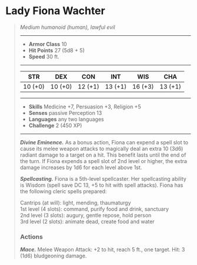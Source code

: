 # Lady Fiona Wachter
>*Medium humanoid (human), lawful evil*
>___
>- **Armor Class** 10
>- **Hit Points** 27 (5d8 + 5)
>- **Speed** 30 ft.
>___
>|STR|DEX|CON|INT|WIS|CHA|
>|:---:|:---:|:---:|:---:|:---:|:---:|
>|10 (+0)|10 (+0)|12 (+1)|13 (+1)|16 (+3)|13 (+1)|
>___
>- **Skills** Medicine +7, Persuasion +3, Religion +5
>- **Senses** passive Perception 13
>- **Languages** any two languages
>- **Challenge** 2 (450 XP)
>___
>***Divine Eminence.*** As a bonus action, Fiona can expend a spell slot to cause its melee weapon attacks to magically deal an extra 10 (3d6) radiant damage to a target on a hit. This benefit lasts until the end of the turn. If Fiona expends a spell slot of 2nd level or higher, the extra damage increases by 1d6 for each level above 1st.  
>
>***Spellcasting.*** Fiona is a 5th-level spellcaster. Her spellcasting ability is Wisdom (spell save DC 13, +5 to hit with spell attacks). Fiona has the following cleric spells prepared:  
>
>Cantrips (at will): light, mending, thaumaturgy  
>1st level (4 slots): command, purify food and drink, sanctuary  
>2nd level (3 slots): augury, gentle repose, hold person  
>3rd level (2 slots): animate dead, create food and water  
>
>### Actions
>***Mace.*** Melee Weapon Attack: +2 to hit, reach 5 ft., one target. Hit: 3 (1d6) bludgeoning damage.